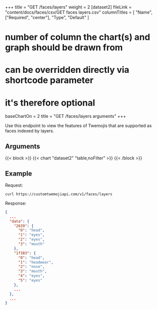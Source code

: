 +++
title = "GET /faces/layers"
weight = 2
[dataset2]
  fileLink = "content/docs/faces/csv/GET faces layers.csv"
  columnTitles = [
    "Name",
    ["Required", "center"],
    "Type",
    "Default"
  ]
  # number of column the chart(s) and graph should be drawn from
  # can be overridden directly via shortcode parameter
  # it's therefore optional
  baseChartOn = 2
  title = "GET /faces/layers arguments"
+++

Use this endpoint to view the features of Twemojis that are supported as faces indexed by layers.

## Arguments

{{< block >}}
  {{< chart "dataset2" "table,noFilter" >}}
{{< /block >}}

## Example

Request:

```curl
curl https://customtwemojiapi.com/v1/faces/layers
```

Response:

```json
{
  ...
  "data": {
    "2639": {
      "0": "head",
      "1": "eyes",
      "2": "eyes",
      "3": "mouth"
    },
    "1f383": {
      "0": "head",
      "1": "headwear",
      "2": "nose",
      "3": "mouth",
      "4": "eyes",
      "5": "eyes"
    },
    ...
  },
  ...
}
```
